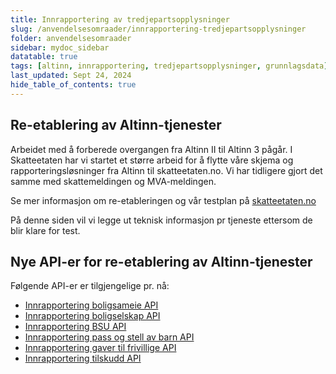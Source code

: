 ```yaml
---
title: Innrapportering av tredjepartsopplysninger
slug: /anvendelsesomraader/innrapportering-tredjepartsopplysninger
folder: anvendelsesomraader
sidebar: mydoc_sidebar
datatable: true
tags: [altinn, innrapportering, tredjepartsopplysninger, grunnlagsdata]
last_updated: Sept 24, 2024
hide_table_of_contents: true
---
```

## Re-etablering av Altinn-tjenester
Arbeidet med å forberede overgangen fra Altinn II til Altinn 3 pågår. I Skatteetaten har vi startet et større arbeid for å flytte våre skjema og rapporteringsløsninger fra Altinn til skatteetaten.no. Vi har tidligere gjort det samme med skattemeldingen og MVA-meldingen.

Se mer informasjon om re-etableringen og vår testplan på [skatteetaten.no](https://www.skatteetaten.no/bedrift-og-organisasjon/reetableringaltinn/)

På denne siden vil vi legge ut teknisk informasjon pr tjeneste ettersom de blir klare for test.

## Nye API-er for re-etablering av Altinn-tjenester
Følgende API-er er tilgjengelige pr. nå: 
* [Innrapportering boligsameie API](../api/innrapportering-boligsameie.md)
* [Innrapportering boligselskap API](../api/innrapportering-boligselskap.md)
* [Innrapportering BSU API](../api/innrapportering-bsu.md)
* [Innrapportering pass og stell av barn API](../api/innrapportering-passogstell.md)
* [Innrapportering gaver til frivillige API](../api/innrapportering-gavertilfrivillige.md)
* [Innrapportering tilskudd API](../api/innrapportering-tilskudd.md)

